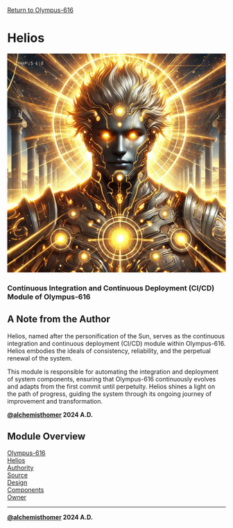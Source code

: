 [Return to Olympus-616](../olympus-616/README.md)

# Helios
![helios](./helios.avatar.png)

### Continuous Integration and Continuous Deployment (CI/CD) Module of Olympus-616

## A Note from the Author
Helios, named after the personification of the Sun, serves as the continuous integration and continuous deployment (CI/CD) module within Olympus-616. Helios embodies the ideals of consistency, reliability, and the perpetual renewal of the system.

This module is responsible for automating the integration and deployment of system components, ensuring that Olympus-616 continuously evolves and adapts from the first commit until perpetuity. Helios shines a light on the path of progress, guiding the system through its ongoing journey of improvement and transformation.

****[@alchemisthomer](https://github.com/alchemisthomer)
2024 A.D.****

## Module Overview
[Olympus-616](../../README.md)  
[Helios](README.md)  
[Authority](../zeus/zeus.components.md)  
[Source](helios.source.md)  
[Design](helios.design.md)  
[Components](helios.components.md)  
[Owner](https://github.com/alchemisthomer)

***
**[@alchemisthomer](https://github.com/alchemisthomer)
2024 A.D.**